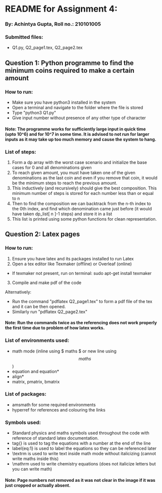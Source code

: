 # README for Assignment 4:

### By: Achintya Gupta, Roll no.: 210101005

### Submitted files:

-   Q1.py, Q2_page1.tex, Q2_page2.tex

## Question 1: Python programme to find the minimum coins required to make a certain amount

### How to run:

-   Make sure you have python3 installed in the system
-   Open a terminal and navigate to the folder where the file is stored
-   Type "python3 Q1.py"
-   Give input number without presence of any other type of character

#### Note: The programme works for sufficiently large input in quick time (upto 10^6) and for 10^7 in some time. It is advised to not run for larger inputs as it may take up too much memory and cause the system to hang.

### List of steps:

1. Form a dp array with the worst case scenario and initialize the base cases for 0 and all denominations given
2. To reach given amount, you must have taken one of the given denominations as the last coin and even if you remove that coin, it would be the minimum steps to reach the previous amount.
3. This inductively (and recursively) should give the best composition. This minimum number of steps is stored for each number less than or equal to n
4. Then to find the composition we can backtrack from the n-th index to the 0th index, and find which denomination came just before (it would have taken dp_list[ n ]-1 steps) and store it in a list
5. This list is printed using some python functions for clean representation.

## Question 2: Latex pages

### How to run:

1. Ensure you have latex and its packages installed to run Latex
2. Open a tex editor like Texmaker (offline) or Overleaf (online)

-   If texmaker not present, run on terminal: sudo apt-get install texmaker

3. Compile and make pdf of the code

Alternatively:

-   Run the command "pdflatex Q2_page1.tex" to form a pdf file of the tex and it can be then opened.
-   Similarly run "pdflatex Q2_page2.tex"

#### Note: Run the commands twice as the referencing does not work properly the first time due to problem of how latex works.

### List of environments used:

-   math mode (inline using $ maths $ or new line using $$ maths $$)
-   equation and equation\*
-   align\*
-   matrix, pmatrix, bmatrix

### List of packages:

-   amsmath for some required environments
-   hyperref for references and colouring the links

### Symbols used:

-   Standard physics and maths symbols used throughout the code with reference of standard latex documentation.
-   tag{} is used to tag the equations with a number at the end of the line
-   label{eq:1} is used to label the equations so they can be referenced later
-   \textrm is used to write text inside math mode without italicizing (cannot write maths inside this)
-   \mathrm used to write chemistry equations (does not italicize letters but you can write math)

#### Note: Page numbers not removed as it was not clear in the image if it was just cropped or actually absent.
